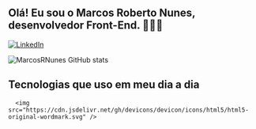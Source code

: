 ## Olá! Eu sou o Marcos Roberto Nunes, desenvolvedor Front-End. 🙋🏾‍♂️

[![LinkedIn](https://img.shields.io/badge/LinkedIn-0077B5?style=for-the-badge&logo=linkedin&logoColor=white)](https://www.linkedin.com/in/marcos-roberto-nunes-574a60200/)


![MarcosRNunes GitHub stats](https://github-readme-stats.vercel.app/api?username=MarcosRNunes_icons=true&theme=radical)

## Tecnologias que uso em meu dia a dia


<div>
       
      <img src="https://cdn.jsdelivr.net/gh/devicons/devicon/icons/html5/html5-original-wordmark.svg" />
          
          
          
    
    
</div>
